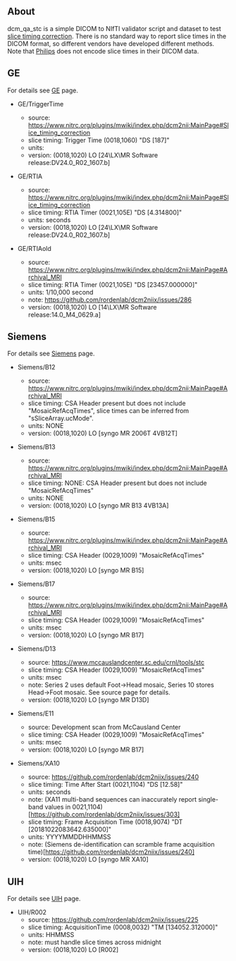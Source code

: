 
## About

dcm_qa_stc is a simple DICOM to NIfTI validator script and dataset to test [slice timing correction](https://www.mccauslandcenter.sc.edu/crnl/tools/stc). There is no standard way to report slice times in the DICOM format, so different vendors have developed different methods. Note that [Philips](https://github.com/rordenlab/dcm2niix/tree/master/Philips) does not encode slice times in their DICOM data.

## GE

For details see [GE](https://github.com/rordenlab/dcm2niix/tree/master/GE) page.

* GE/TriggerTime
  * source: https://www.nitrc.org/plugins/mwiki/index.php/dcm2nii:MainPage#Slice_timing_correction
  * slice timing: Trigger Time (0018,1060) "DS [187]"
  * units:
  * version: (0018,1020) LO [24\LX\MR Software release:DV24.0_R02_1607.b]

* GE/RTIA
  * source: https://www.nitrc.org/plugins/mwiki/index.php/dcm2nii:MainPage#Slice_timing_correction
  * slice timing: RTIA Timer (0021,105E) "DS [4.314800]"
  * units: seconds
  * version: (0018,1020) LO [24\LX\MR Software release:DV24.0_R02_1607.b]

* GE/RTIAold
  * source: https://www.nitrc.org/plugins/mwiki/index.php/dcm2nii:MainPage#Archival_MRI
  * slice timing: RTIA Timer (0021,105E) "DS [23457.000000]"
  * units: 1/10,000 second
  * note: https://github.com/rordenlab/dcm2niix/issues/286
  * version: (0018,1020) LO [14\LX\MR Software release:14.0_M4_0629.a]

## Siemens

For details see [Siemens](https://github.com/rordenlab/dcm2niix/tree/master/Siemens) page.

* Siemens/B12
  * source: https://www.nitrc.org/plugins/mwiki/index.php/dcm2nii:MainPage#Archival_MRI
  * slice timing: CSA Header present but does not include "MosaicRefAcqTimes", slice times can be inferred from "sSliceArray.ucMode".
  * units: NONE
  * version: (0018,1020) LO [syngo MR 2006T 4VB12T]

* Siemens/B13
  * source: https://www.nitrc.org/plugins/mwiki/index.php/dcm2nii:MainPage#Archival_MRI
  * slice timing: NONE: CSA Header present but does not include "MosaicRefAcqTimes"
  * units: NONE
  * version: (0018,1020) LO [syngo MR B13 4VB13A]

* Siemens/B15
  * source: https://www.nitrc.org/plugins/mwiki/index.php/dcm2nii:MainPage#Archival_MRI
  * slice timing: CSA Header (0029,1009) "MosaicRefAcqTimes"
  * units: msec
  * version: (0018,1020) LO [syngo MR B15]

* Siemens/B17
  * source: https://www.nitrc.org/plugins/mwiki/index.php/dcm2nii:MainPage#Archival_MRI
  * slice timing: CSA Header (0029,1009) "MosaicRefAcqTimes"
  * units: msec
  * version: (0018,1020) LO [syngo MR B17]

* Siemens/D13
  * source: https://www.mccauslandcenter.sc.edu/crnl/tools/stc
  * slice timing: CSA Header (0029,1009) "MosaicRefAcqTimes"
  * units: msec
  * note: Series 2 uses default Foot->Head mosaic, Series 10 stores Head->Foot mosaic. See source page for details.
  * version: (0018,1020) LO [syngo MR D13D]

* Siemens/E11
  * source: Development scan from McCausland Center
  * slice timing: CSA Header (0029,1009) "MosaicRefAcqTimes"
  * units: msec
  * version: (0018,1020) LO [syngo MR B17]

* Siemens/XA10
  * source: https://github.com/rordenlab/dcm2niix/issues/240
  * slice timing: Time After Start (0021,1104) "DS [12.58]"
  * units: seconds
  * note: (XA11 multi-band sequences can inaccurately report single-band values in 0021,1104)[https://github.com/rordenlab/dcm2niix/issues/303]
  * slice timing: Frame Acquisition Time (0018,9074) "DT [20181022083642.635000]"
  * units: YYYYMMDDHHMMSS
  * note: (Siemens de-identification can scramble frame acquisition time)[https://github.com/rordenlab/dcm2niix/issues/240]
  * version: (0018,1020) LO [syngo MR XA10]

## UIH

For details see [UIH](https://github.com/rordenlab/dcm2niix/tree/master/UIH) page.

* UIH/R002
  * source: https://github.com/rordenlab/dcm2niix/issues/225
  * slice timing: AcquisitionTime (0008,0032) "TM [134052.312000]"
  * units: HHMMSS
  * note: must handle slice times across midnight
  * version: (0018,1020) LO [R002]
